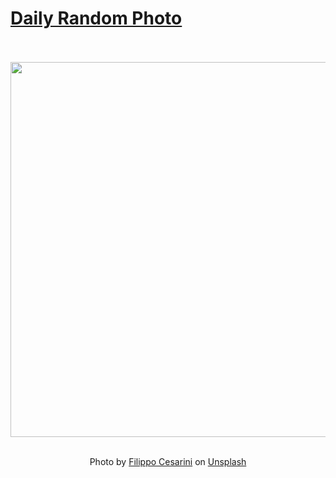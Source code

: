 # [Daily Random Photo](https://www.dailyrandomphoto.com/)

<div align="center">
  <br>
  <br>
  <a href="https://www.dailyrandomphoto.com/p/2020/2020-12-02/"><img src="https://images.unsplash.com/photo-1605852967399-8e500bac048e?crop=entropy&cs=tinysrgb&fit=max&fm=jpg&ixid=MXw3NzUwOHwwfDF8cmFuZG9tfHx8fHx8fHw&ixlib=rb-1.2.1&q=80&w=1080" width="600px"></a>
  <br>
  <br>
  <p class="has-text-grey">Photo by <a href="https://unsplash.com/@filippo_cesarini?utm_source=Daily%20Random%20Photo&amp;utm_medium=referral" target="_blank" rel="noopener noreferrer">Filippo Cesarini</a> on <a href="https://unsplash.com/photos/Wa6H8KiE7J4?utm_source=Daily%20Random%20Photo&amp;utm_medium=referral" target="_blank" rel="noopener noreferrer">Unsplash</a></p>
</div>
